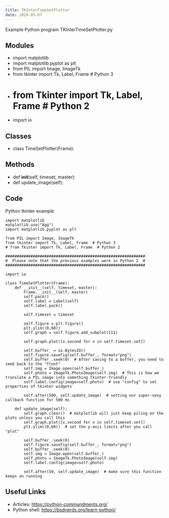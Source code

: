 ```yaml
---
title: TKInterTimeSetPlotter
date: 2020-05-07
---
```

Example Python program TKInterTimeSetPlotter.py

## Modules

* import matplotlib
* import matplotlib.pyplot as plt
* from PIL import Image, ImageTk
* from tkinter import Tk, Label, Frame  # Python 3
* # from Tkinter import Tk, Label, Frame  # Python 2
* import io

## Classes

* class TimeSetPlotter(Frame):

## Methods

* def __init__(self, timeset, master):
* def update_image(self):

## Code

Python tkinter example

    import matplotlib
    matplotlib.use("Agg")
    import matplotlib.pyplot as plt
    
    from PIL import Image, ImageTk
    from tkinter import Tk, Label, Frame  # Python 3
    # from Tkinter import Tk, Label, Frame  # Python 2
    
    #############################################################
    #  Please note that the previous examples were in Python 2  #
    #############################################################
    
    import io
    
    class TimeSetPlotter(Frame):
        def __init__(self, timeset, master):
            Frame.__init__(self, master)
            self.pack()
            self.label = Label(self)
            self.label.pack()
            
            self.timeset = timeset
            
            self.figure = plt.figure()
            plt.ylim((0,60))
            self.graph = self.figure.add_subplot(111)
            
            self.graph.plot([x.second for x in self.timeset.set])
            
            self.buffer_ = io.BytesIO()
            self.figure.savefig(self.buffer_, format="png")
            self.buffer_.seek(0)  # After saving to a buffer, you need to seek back to the "front"
            self.img = Image.open(self.buffer_)
            self.photo = ImageTk.PhotoImage(self.img)  # This is how we translate a PIL image into something tkinter-friendly
            self.label.config(image=self.photo)  # use "config" to set properties of tkinter widgets
            
            self.after(500, self.update_image)  # setting our super-sexy callback function for 500 ms
            
        def update_image(self):
            self.graph.clear()  # matplotlib will just keep piling on the plots unless you call this
            self.graph.plot([x.second for x in self.timeset.set])
            plt.ylim((0,60))  # set the y-axis limits after you call "plot"
            
            self.buffer_.seek(0)
            self.figure.savefig(self.buffer_, format="png")
            self.buffer_.seek(0)
            self.img = Image.open(self.buffer_)
            self.photo = ImageTk.PhotoImage(self.img)
            self.label.config(image=self.photo)
            
            self.after(50, self.update_image)  # make sure this function keeps on running

## Useful Links

- Articles: https://python-commandments.org/
- Python shell: https://bsdnerds.org/learn-python/
